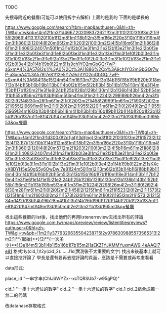 TODO


先搜尋附近的餐廳(可能可以使用拆字去解析)
上面的是我的
下面的是學長的


https://www.google.com/search?tbm=map&authuser=0&hl=zh-TW&gl=tw&pb=!4m12!1m3!1d4667.202098372621!!2m3!1f0!2f0!3f0!3m2!1i955!2i969!4f13.1!7i20!10b1!12m8!1m1!18b1!2m3!5m1!6e2!20e3!10b1!16b1!19m4!2m3!1i360!2i120!4i8!20m65!2m2!1i203!2i100!3m2!2i4!5b1!6m6!1m2!1i86!2i86!1m2!1i408!2i240!7m50!1m3!1e1!2b0!3e3!1m3!1e2!2b1!3e2!1m3!1e2!2b0!3e3!1m3!1e3!2b0!3e3!1m3!1e8!2b0!3e3!1m3!1e3!2b1!3e2!1m3!1e10!2b0!3e3!1m3!1e10!2b1!3e2!1m3!1e9!2b1!3e2!1m3!1e10!2b0!3e3!1m3!1e10!2b1!3e2!1m3!1e10!2b0!3e4!2b1!4b1!9b0!22m6!1s9ch1YO2mGbGQr7wP-aSxmA4%3A578!2s1i%3A0%2Ct%3A11886%2Cp%3A9ch1YO2mGbGQr7wP-aSxmA4%3A578!7e81!12e5!17s9ch1YO2mGbGQr7wP-aSxmA4%3A684!18e15!24m54!1m16!13m7!2b1!3b1!4b1!6i1!8b1!9b1!20b0!18m7!3b1!4b1!5b1!6b1!9b1!13b0!14b0!2b1!5m5!2b1!3b1!5b1!6b1!7b1!10m1!8e3!14m1!3b1!17b1!20m2!1e3!1e6!24b1!25b1!26b1!29b1!30m1!2b1!36b1!43b1!52b1!54m1!1b1!55b1!56m2!1b1!3b1!65m5!3m4!1m3!1m2!1i224!2i298!89b1!26m4!2m3!1i80!2i92!4i8!30m28!1m6!1m2!1i0!2i0!2m2!1i458!2i969!1m6!1m2!1i905!2i0!2m2!1i955!2i969!1m6!1m2!1i0!2i0!2m2!1i955!2i20!1m6!1m2!1i0!2i949!2m2!1i955!2i969!34m16!2b1!3b1!4b1!6b1!8m4!1b1!3b1!4b1!6b1!9b1!12b1!14b1!20b1!23b1!25b1!26b1!37m1!1e81!42b1!47m0!49m1!3b1!50m4!2e2!3m2!1b1!3b1!65m0!69i553&q=餐廳

https://www.google.com/search?tbm=map&authuser=0&hl=zh-TW&gl=zh-TW&pb=!4m12!1m3!1d300.0!2d{lat}!3d{lng}!2m3!1f0!2f0!3f0!3m2!1i1573!2i1215!4f13.1!7i{15}!10b1!14b1!12m8!1m1!18b1!2m3!5m1!6e2!20e3!10b1!16b1!19m4!2m3!1i360!2i120!4i8!20m57!2m2!1i203!2i100!3m2!2i4!5b1!6m6!1m2!1i86!2i86!1m2!1i408!2i240!7m42!1m3!1e1!2b0!3e3!1m3!1e2!2b1!3e2!1m3!1e2!2b0!3e3!1m3!1e3!2b0!3e3!1m3!1e8!2b0!3e3!1m3!1e3!2b1!3e2!1m3!1e9!2b1!3e2!1m3!1e10!2b0!3e3!1m3!1e10!2b1!3e2!1m3!1e10!2b0!3e4!2b1!4b1!9b0!22m2!1sKXcxX8DYH5eS0gS5y6OwDw!7e81!24m50!1m12!13m6!2b1!3b1!4b1!6i1!8b1!9b1!18m4!3b1!4b1!5b1!6b1!2b1!5m5!2b1!3b1!5b1!6b1!7b1!10m1!8e3!14m1!3b1!17b1!20m4!1e3!1e6!1e14!1e15!21e2!24b1!25b1!26b1!29b1!30m1!2b1!36b1!43b1!52b1!55b1!56m2!1b1!3b1!65m5!3m4!1m3!1m2!1i224!2i298!26m4!2m3!1i80!2i92!4i8!30m28!1m6!1m2!1i0!2i0!2m2!1i458!2i1215!1m6!1m2!1i1523!2i0!2m2!1i1573!2i1215!1m6!1m2!1i0!2i0!2m2!1i1573!2i20!1m6!1m2!1i0!2i1195!2m2!1i1573!2i1215!34m14!2b1!3b1!4b1!6b1!8m4!1b1!3b1!4b1!6b1!9b1!12b1!14b1!20b1!23b1!37m1!1e81!42b1!47m0!49m1!3b1!50m4!2e2!3m2!1b1!3b1!65m0&q=餐廳


找出這些餐廳的list後，找出他們的再用listenerreview去找出所有的評論
https://www.google.com.tw/maps/preview/review/listentitiesreviews?authuser=0&hl=zh-TW&gl=tw&pb=!1m2!1y3776329635504238715!2y9786309885573565313!2m2!1i**{起始}**}!2i**{一次多少}**}!3e1!4m5!3b1!4b1!5b1!6b1!7b1!5m2!1sEKZ1YJKMMYuxmAW9_4eAAQ!7e81
格式:1y(cid_1)!2y(cid_2).......!1s(實測後不太重要的文字)
找出來後基本上就可以直接挖評論了
學長是還有要再去挖評論的頁面，應該是不需要或再考慮看看


data形式:

place_id "一串字串(ChIJ6WYZx--xcTQRSUb7-w95gPQ)"

cid_1 "一串十六進位的數字"
cid_2 "一串十六進位的數字"
cid_1 cid_2組合成獨一無二的代碼


改datanase存取格式
